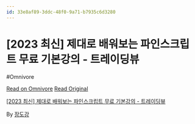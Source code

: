 ```yaml
---
id: 33e8af89-3ddc-48f0-9a71-b7935c6d3280
---
```


# [2023 최신] 제대로 배워보는 파인스크립트 무료 기본강의 - 트레이딩뷰
#Omnivore
 
[Read on Omnivore](https://omnivore.app/me/https-youtube-com-watch-v-s-v-qc-om-x-c-4-1911f35a8b3)
[Read Original](https://youtube.com/watch?v=sVQc_OmX_c4)
 
[\[2023 최신\] 제대로 배워보는 파인스크립트 무료 기본강의 - 트레이딩뷰](https://youtube.com/watch?v=sVQc%5FOmX%5Fc4)

By [장도강](https://www.youtube.com/@jangdokang)